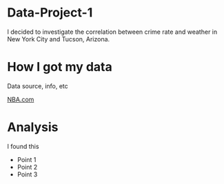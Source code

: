 # Data-Project-1
I decided to investigate the correlation between crime rate and weather in New York City and 
Tucson, Arizona.

# How I got my data
Data source, info, etc

[NBA.com](https://www.nba.com/)

# Analysis
I found this
- Point 1
- Point 2
- Point 3
